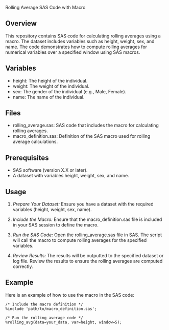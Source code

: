  Rolling Average SAS Code with Macro

## Overview

This repository contains SAS code for calculating rolling averages using a macro. The dataset includes variables such as height, weight, sex, and name. 
The code demonstrates how to compute rolling averages for numerical variables over a specified window using SAS macros.

## Variables

- height: The height of the individual.
- weight: The weight of the individual.
- sex: The gender of the individual (e.g., Male, Female).
- name: The name of the individual.

## Files

- rolling_average.sas: SAS code that includes the macro for calculating rolling averages.
- macro_definition.sas: Definition of the SAS macro used for rolling average calculations.

## Prerequisites

- SAS software (version X.X or later).
- A dataset with variables height, weight, sex, and name.

## Usage

1. *Prepare Your Dataset:*
   Ensure you have a dataset with the required variables (height, weight, sex, name).

2. *Include the Macro:*
   Ensure that the macro_definition.sas file is included in your SAS session to define the macro.

3. *Run the SAS Code:*
   Open the rolling_average.sas file in SAS. The script will call the macro to compute rolling averages for the specified variables.

4. *Review Results:*
   The results will be outputted to the specified dataset or log file. Review the results to ensure the rolling averages are computed correctly.

## Example

Here is an example of how to use the macro in the SAS code:

```sas
/* Include the macro definition */
%include 'path/to/macro_definition.sas';

/* Run the rolling average code */
%rolling_avg(data=your_data, var=height, window=5);

